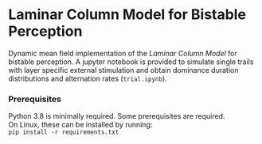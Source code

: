 # Laminar Column Model for Bistable Perception
Dynamic mean field implementation of the *Laminar Column Model* for bistable perception. A jupyter notebook is provided to simulate single trails with layer specific external stimulation and obtain dominance duration distributions and alternation rates (```trial.ipynb```).

### Prerequisites
Python 3.8 is minimally required. Some prerequisites are required.  
On Linux, these can be installed by running:  
```pip install -r requirements.txt```
